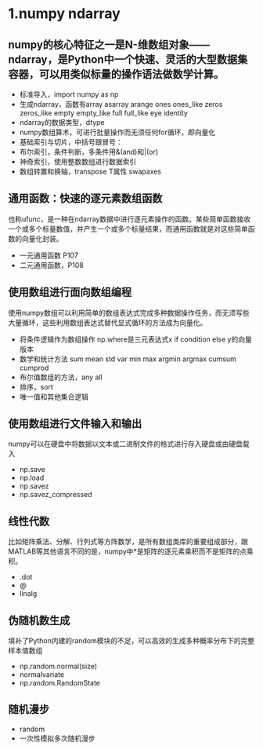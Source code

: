 
# 1.numpy ndarray

## numpy的核心特征之一是N-维数组对象——ndarray，是Python中一个快速、灵活的大型数据集容器，可以用类似标量的操作语法做数学计算。

- 标准导入，import numpy as np
- 生成ndarray，函数有array asarray arange ones ones_like zeros zeros_like empty empty_like full full_like eye identity
- ndarray的数据类型，dtype
- numpy数组算术，可进行批量操作而无须任何for循环，即向量化
- 基础索引与切片，中括号跟冒号：
- 布尔索引，条件判断，多条件用&(and)和|(or)
- 神奇索引，使用整数数组进行数据索引
- 数组转置和换轴，transpose T属性 swapaxes

## 通用函数：快速的逐元素数组函数
也称ufunc，是一种在ndarray数据中进行逐元素操作的函数。某些简单函数接收一个或多个标量数值，并产生一个或多个标量结果，而通用函数就是对这些简单函数的向量化封装。
- 一元通用函数 P107
- 二元通用函数，P108

## 使用数组进行面向数组编程
使用numpy数组可以利用简单的数组表达式完成多种数据操作任务，而无须写些大量循环，这些利用数组表达式替代显式循环的方法成为向量化。
- 将条件逻辑作为数组操作 np.where是三元表达式x if condition else y的向量版本
- 数学和统计方法 sum mean std var min max argmin argmax cumsum cumprod
- 布尔值数组的方法，any all
- 排序，sort
- 唯一值和其他集合逻辑

## 使用数组进行文件输入和输出
numpy可以在硬盘中将数据以文本或二进制文件的格式进行存入硬盘或由硬盘载入
- np.save
- np.load
- np.savez
- np.savez_compressed

## 线性代数
比如矩阵乘法、分解、行列式等方阵数学，是所有数组类库的重要组成部分，跟MATLAB等其他语言不同的是，numpy中*是矩阵的逐元素乘积而不是矩阵的点乘积。
- .dot
- @
- linalg

## 伪随机数生成
填补了Python内建的random模块的不足，可以高效的生成多种概率分布下的完整样本值数组
- np.random.normal(size)
- normalvariate
- np.random.RandomState

## 随机漫步
- random
- 一次性模拟多次随机漫步

